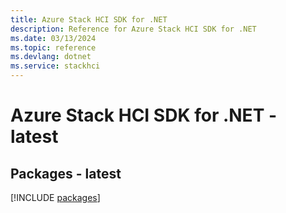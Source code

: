 ```yaml
---
title: Azure Stack HCI SDK for .NET
description: Reference for Azure Stack HCI SDK for .NET
ms.date: 03/13/2024
ms.topic: reference
ms.devlang: dotnet
ms.service: stackhci
---
```

# Azure Stack HCI SDK for .NET - latest
## Packages - latest
[!INCLUDE [packages](stack-hci-index.md)]